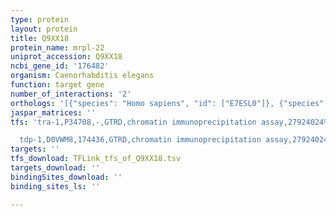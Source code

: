 ```yaml
---
type: protein
layout: protein
title: Q9XX18
protein_name: mrpl-22
uniprot_accession: Q9XX18
ncbi_gene_id: '176482'
organism: Caenorhabditis elegans
function: target gene
number_of_interactions: '2'
orthologs: '[{"species": "Homo sapiens", "id": ["E7ESL0"]}, {"species": "Mus musculus", "id": ["<a href=\"/protein/q8bu88\">Q8BU88</a>"]}, {"species": "Rattus norvegicus", "id": ["<a href=\"/protein/a0a0h2uht3\">A0A0H2UHT3</a>"]}, {"species": "Drosophila melanogaster", "id": ["<a href=\"/protein/q9vxb5\">Q9VXB5</a>"]}, {"species": "Danio rerio", "id": ["<a href=\"/protein/a0a2r8q086\">A0A2R8Q086</a>"]}]'
jaspar_matrices: ''
tfs: 'tra-1,P34708,-,GTRD,chromatin immunoprecipitation assay,27924024%5Buid%5D,No

  tdp-1,D0VWM8,174436,GTRD,chromatin immunoprecipitation assay,27924024%5Buid%5D,No'
targets: ''
tfs_download: TFLink_tfs_of_Q9XX18.tsv
targets_download: ''
bindingSites_download: ''
binding_sites_ls: ''

---
```

